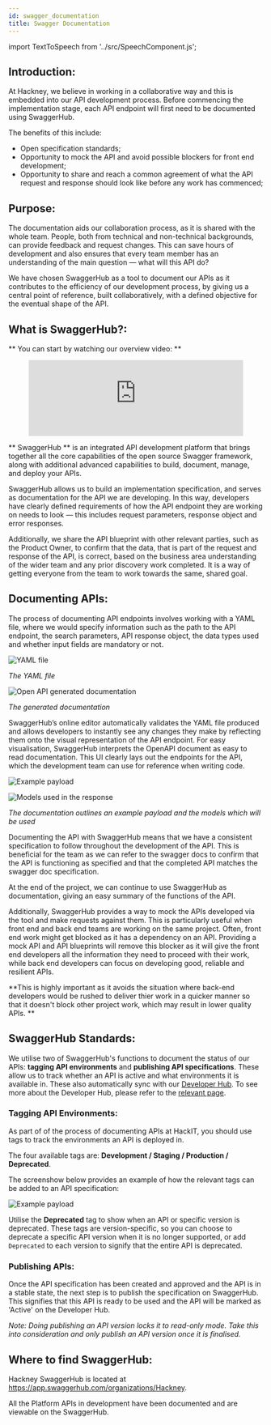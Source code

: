 ```yaml
---
id: swagger_documentation
title: Swagger Documentation
---
```


import TextToSpeech from '../src/SpeechComponent.js';

<TextToSpeech>

## Introduction:

At Hackney, we believe in working in a collaborative way and this is embedded into our API development process. Before commencing the implementation stage, each API endpoint will first need to be documented using SwaggerHub. 

The benefits of this include:
- Open specification standards;
- Opportunity to mock the API and avoid possible blockers for front end development;
- Opportunity to share and reach a common agreement of what the API request and response should look like before any work has commenced;
## Purpose:

The documentation aids our collaboration process, as it is shared with the whole team. People, both from technical and non-technical backgrounds, can provide feedback and request changes. This can save hours of development and also ensures that every team member has an understanding of the main question — what will this API do?

We have chosen SwaggerHub as a tool to document our APIs as it contributes to the efficiency of our development process, by giving us a central point of reference, built collaboratively, with a defined objective for the eventual shape of the API.

## What is SwaggerHub?:

** You can start by watching our overview video: **

<figure class="video-container">
  <iframe width="100%" src="https://www.youtube.com/embed/QYQNgeDuqok" title="YouTube video player" frameborder="0" allow="accelerometer; autoplay; clipboard-write; encrypted-media; gyroscope; picture-in-picture" allowfullscreen></iframe>
</figure>

** SwaggerHub ** is an integrated API development platform that brings together all the core capabilities of the open source Swagger framework, along with additional advanced capabilities to build, document, manage, and deploy your APIs.

SwaggerHub allows us to build an implementation specification, and serves as documentation for the API we are developing. In this way, developers have clearly defined requirements of how the API endpoint they are working on needs to look — this includes request parameters, response object and error responses.

Additionally, we share the API blueprint with other relevant parties, such as the Product Owner, to confirm that the data, that is part of the request and response of the API, is correct, based on the business area understanding of the wider team and any prior discovery work completed. It is a way of getting everyone from the team to work towards the same, shared goal.

## Documenting APIs:

The process of documenting API endpoints involves working with a YAML file, where we would specify information such as the path to the API endpoint, the search parameters, API response object, the data types used and whether input fields are mandatory or not.


![YAML file](./doc-images/swagger_yaml.png)

_The YAML file_

![Open API generated documentation](./doc-images/swagger_generated_spec.png)

_The generated documentation_

SwaggerHub’s online editor automatically validates the YAML file produced and allows developers to instantly see any changes they make by reflecting them onto the visual representation of the API endpoint. For easy visualisation, SwaggerHub interprets the OpenAPI document as easy to read documentation. This UI clearly lays out the endpoints for the API, which the development team can use for reference when writing code.

![Example payload](./doc-images/swagger_example_payload.png)

![Models used in the response](./doc-images/swagger_models.png)

_The documentation outlines an example payload and the models which will be used_

Documenting the API with SwaggerHub means that we have a consistent specification to follow throughout the development of the API. This is beneficial for the team as we can refer to the swagger docs to confirm that the API is functioning as specified and that the completed API matches the swagger doc specification.

At the end of the project, we can continue to use SwaggerHub as documentation, giving an easy summary of the functions of the API.

Additionally, SwaggerHub provides a way to mock the APIs developed via the tool and make requests against them. This is particularly useful when front end and back end teams are working on the same project. Often, front end work might get blocked as it has a dependency on an API.
Providing a mock API and API blueprints will remove this blocker as it will give the front end developers all the information they need to proceed with their work, while back end developers can focus on developing good, reliable and resilient APIs.

**This is highly important as it avoids the situation where back-end developers would be rushed to deliver thier work in a quicker manner so that it doesn't block other project work, which may result in lower quality APIs. **

## SwaggerHub Standards:

We utilise two of SwaggerHub's functions to document the status of our APIs: **tagging API environments** and **publishing API specifications**. These allow us to track whether an API is active and what environments it is available in. These also automatically sync with our [Developer Hub](https://developer-api.hackney.gov.uk/). To see more about the Developer Hub, please refer to the [relevant page](/developer_hub).

### Tagging API Environments:

As part of of the process of documenting APIs at HackIT, you should use tags to track the environments an API is deployed in.

The four available tags are: **Development / Staging / Production / Deprecated**.

The screenshow below provides an example of how the relevant tags can be added to an API specification:

![Example payload](./doc-images/swaggerhub_tags.png)

Utilise the **Deprecated** tag to show when an API or specific version is deprecated. These tags are version-specific, so you can choose to deprecate a specific API version when it is no longer supported, or add `Deprecated` to each version to signify that the entire API is deprecated.

### Publishing APIs:

Once the API specification has been created and approved and the API is in a stable state, the next step is to publish the specification on SwaggerHub. This signifies that this API is ready to be used and the API will be marked as 'Active' on the Developer Hub.

*Note: Doing publishing an API version locks it to read-only mode. Take this into consideration and only publish an API version once it is finalised.*

## Where to find SwaggerHub:

Hackney SwaggerHub is located at https://app.swaggerhub.com/organizations/Hackney.

All the Platform APIs in development have been documented and are viewable on the SwaggerHub.

</TextToSpeech>
